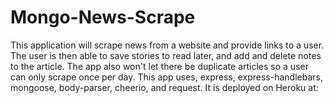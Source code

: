 # Mongo-News-Scrape
This application will scrape news from a website and provide links to a user. The user is then able to save stories to read later, and add and delete notes to the article. The app also won't let there be duplicate articles so a user can only scrape once per day. This app uses, express, express-handlebars, mongoose, body-parser, cheerio, and request. It is deployed on Heroku at:
